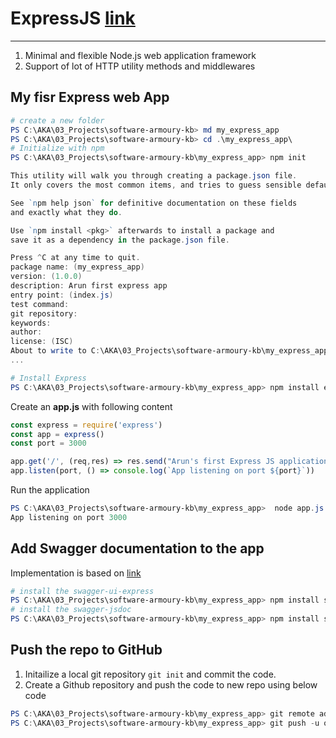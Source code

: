 # ExpressJS [link](https://expressjs.com/)
___

1. Minimal and flexible Node.js web application framework
2. Support of lot of HTTP utility methods and middlewares

## My fisr Express web App
```PowerShell
# create a new folder
PS C:\AKA\03_Projects\software-armoury-kb> md my_express_app
PS C:\AKA\03_Projects\software-armoury-kb> cd .\my_express_app\
# Initialize with npm
PS C:\AKA\03_Projects\software-armoury-kb\my_express_app> npm init

This utility will walk you through creating a package.json file.
It only covers the most common items, and tries to guess sensible defaults.

See `npm help json` for definitive documentation on these fields
and exactly what they do.

Use `npm install <pkg>` afterwards to install a package and
save it as a dependency in the package.json file.

Press ^C at any time to quit.
package name: (my_express_app)
version: (1.0.0)
description: Arun first express app
entry point: (index.js)
test command:
git repository:
keywords:
author:
license: (ISC)
About to write to C:\AKA\03_Projects\software-armoury-kb\my_express_app\package.json:
...

# Install Express
PS C:\AKA\03_Projects\software-armoury-kb\my_express_app> npm install express --save
```

Create an __app.js__ with following content
```javascript 
const express = require('express')
const app = express()
const port = 3000

app.get('/', (req,res) => res.send("Arun's first Express JS application"))
app.listen(port, () => console.log(`App listening on port ${port}`))

```

Run the application
```PowerShell
PS C:\AKA\03_Projects\software-armoury-kb\my_express_app>  node app.js
App listening on port 3000

```

## Add Swagger documentation to the app

Implementation is based on [link](http://www.acuriousanimal.com/2018/10/20/express-swagger-doc.html)

```Powershell
# install the swagger-ui-express
PS C:\AKA\03_Projects\software-armoury-kb\my_express_app> npm install swagger-ui-express --save
# install the swagger-jsdoc
PS C:\AKA\03_Projects\software-armoury-kb\my_express_app> npm install swagger-jsdoc --save
```

## Push the repo to GitHub

1. Initailize a local git repository `git init` and commit the code.
2. Create a Github repository and push the code to new repo using below code

```Powershell
PS C:\AKA\03_Projects\software-armoury-kb\my_express_app> git remote add origin https://github.com/arunkumaranand/sample-express-app.git
PS C:\AKA\03_Projects\software-armoury-kb\my_express_app> git push -u origin master
```

